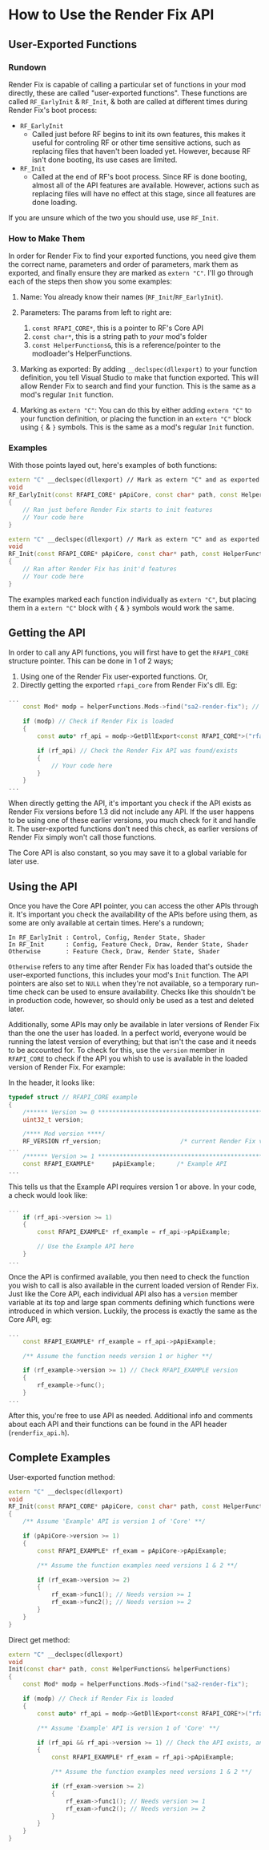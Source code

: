 # How to Use the Render Fix API
## User-Exported Functions
### Rundown
Render Fix is capable of calling a particular set of functions in your mod directly, these are called "user-exported functions". These functions are called `RF_EarlyInit` & `RF_Init`, & both are called at different times during Render Fix's boot process:

- `RF_EarlyInit`
  - Called just before RF begins to init its own features, this makes it useful for controling RF or other time sensitive actions, such as replacing files that haven't been loaded yet. However, because RF isn't done booting, its use cases are limited.
- `RF_Init`
  - Called at the end of RF's boot process. Since RF is done booting, almost all of the API features are available. However, actions such as replacing files will have no effect at this stage, since all features are done loading.

If you are unsure which of the two you should use, use `RF_Init`.

### How to Make Them
In order for Render Fix to find your exported functions, you need give them the correct name, parameters and order of parameters, mark them as exported, and finally ensure they are marked as `extern "C"`. I'll go through each of the steps then show you some examples:

1. Name: You already know their names (`RF_Init`/`RF_EarlyInit`).

2. Parameters: The params from left to right are:
    1. `const RFAPI_CORE*`, this is a pointer to RF's Core API
    2. `const char*`, this is a string path to _your_ mod's folder
    3. `const HelperFunctions&`, this is a reference/pointer to the modloader's HelperFunctions.

3. Marking as exported: By adding `__declspec(dllexport)` to your function definition, you tell Visual Studio to make that function exported. This will allow Render Fix to search and find your function. This is the same as a mod's regular `Init` function.

4. Marking as `extern "C"`: You can do this by either adding `extern "C"` to your function definition, or placing the function in an `extern "C"` block using `{` & `}` symbols. This is the same as a mod's regular `Init` function.

### Examples
With those points layed out, here's examples of both functions:

```cpp
extern "C" __declspec(dllexport) // Mark as extern "C" and as exported
void
RF_EarlyInit(const RFAPI_CORE* pApiCore, const char* path, const HelperFunctions& helperFunctions)
{
    // Ran just before Render Fix starts to init features
    // Your code here
}

extern "C" __declspec(dllexport) // Mark as extern "C" and as exported
void
RF_Init(const RFAPI_CORE* pApiCore, const char* path, const HelperFunctions& helperFunctions)
{
    // Ran after Render Fix has init'd features
    // Your code here
}
```

The examples marked each function individually as `extern "C"`, but placing them in a `extern "C"` block with `{` & `}` symbols would work the same.

## Getting the API
In order to call any API functions, you will first have to get the `RFAPI_CORE` structure pointer. This can be done in 1 of 2 ways;

1. Using one of the Render Fix user-exported functions. Or,
2. Directly getting the exported `rfapi_core` from Render Fix's dll. Eg:

```cpp
...
    const Mod* modp = helperFunctions.Mods->find("sa2-render-fix"); // Get pointer to Render Fix's mod handle

    if (modp) // Check if Render Fix is loaded
    {
        const auto* rf_api = modp->GetDllExport<const RFAPI_CORE*>("rfapi_core"); // Get dllexport

        if (rf_api) // Check the Render Fix API was found/exists
        {
            // Your code here
        }
    }
...
```

When directly getting the API, it's important you check if the API exists as Render Fix versions before 1.3 did not include any API. If the user happens to be using one of these earlier versions, you much check for it and handle it. The user-exported functions don't need this check, as earlier versions of Render Fix simply won't call those functions.

The Core API is also constant, so you may save it to a global variable for later use.

## Using the API
Once you have the Core API pointer, you can access the other APIs through it. It's important you check the availability of the APIs before using them, as some are only available at certain times. Here's a rundown;

```
In RF_EarlyInit : Control, Config, Render State, Shader
In RF_Init      : Config, Feature Check, Draw, Render State, Shader
Otherwise       : Feature Check, Draw, Render State, Shader
```

`Otherwise` refers to any time after Render Fix has loaded that's outside the user-exported functions, this includes your mod's `Init` function. The API pointers are also set to `NULL` when they're not available, so a temporary run-time check can be used to ensure availability. Checks like this shouldn't be in production code, however, so should only be used as a test and deleted later.

Additionally, some APIs may only be available in later versions of Render Fix than the one the user has loaded. In a perfect world, everyone would be running the latest version of everything; but that isn't the case and it needs to be accounted for. To check for this, use the `version` member in `RFAPI_CORE` to check if the API you whish to use is available in the loaded version of Render Fix. For example:

In the header, it looks like:
```cpp
typedef struct // RFAPI_CORE example
{
    /****** Version >= 0 ************************************************************/
    uint32_t version;

    /**** Mod version ****/
    RF_VERSION rf_version;                      /* current Render Fix version       */
...
    /****** Version >= 1 ************************************************************/
    const RFAPI_EXAMPLE*     pApiExample;      /* Example API                       */
...
```
This tells us that the Example API requires version 1 or above. In your code, a check would look like:
```cpp
...
    if (rf_api->version >= 1)
    {
        const RFAPI_EXAMPLE* rf_example = rf_api->pApiExample;

        // Use the Example API here
    }
...
```

Once the API is confirmed available, you then need to check the function you wish to call is also available in the current loaded version of Render Fix. Just like the Core API, each individual API also has a `version` member variable at its top and large span comments defining which functions were introduced in which version. Luckily, the process is exactly the same as the Core API, eg:

```cpp
...
    const RFAPI_EXAMPLE* rf_example = rf_api->pApiExample;

    /** Assume the function needs version 1 or higher **/

    if (rf_example->version >= 1) // Check RFAPI_EXAMPLE version
    {
        rf_example->func();
    }
...
```

After this, you're free to use API as needed. Additional info and comments about each API and their functions can be found in the API header (`renderfix_api.h`).

## Complete Examples
User-exported function method:
```cpp
extern "C" __declspec(dllexport)
void
RF_Init(const RFAPI_CORE* pApiCore, const char* path, const HelperFunctions& helperFunctions)
{
    /** Assume 'Example' API is version 1 of 'Core' **/

    if (pApiCore->version >= 1)
    {
        const RFAPI_EXAMPLE* rf_exam = pApiCore->pApiExample;

        /** Assume the function examples need versions 1 & 2 **/

        if (rf_exam->version >= 2)
        {
            rf_exam->func1(); // Needs version >= 1
            rf_exam->func2(); // Needs version >= 2
        }
    }
}
```

Direct get method:
```cpp
extern "C" __declspec(dllexport)
void
Init(const char* path, const HelperFunctions& helperFunctions)
{
    const Mod* modp = helperFunctions.Mods->find("sa2-render-fix");

    if (modp) // Check if Render Fix is loaded
    {
        const auto* rf_api = modp->GetDllExport<const RFAPI_CORE*>("rfapi_core");

        /** Assume 'Example' API is version 1 of 'Core' **/

        if (rf_api && rf_api->version >= 1) // Check the API exists, and check version
        {
            const RFAPI_EXAMPLE* rf_exam = rf_api->pApiExample;

            /** Assume the function examples need versions 1 & 2 **/

            if (rf_exam->version >= 2)
            {
                rf_exam->func1(); // Needs version >= 1
                rf_exam->func2(); // Needs version >= 2
            }
        }
    }
}
```
